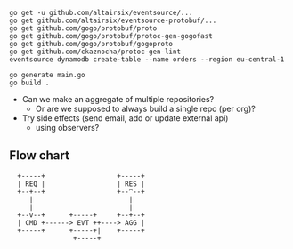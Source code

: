 ```
go get -u github.com/altairsix/eventsource/...
go get github.com/altairsix/eventsource-protobuf/...
go get github.com/gogo/protobuf/proto
go get github.com/gogo/protobuf/protoc-gen-gogofast
go get github.com/gogo/protobuf/gogoproto
go get github.com/ckaznocha/protoc-gen-lint
eventsource dynamodb create-table --name orders --region eu-central-1

go generate main.go
go build .
```

* Can we make an aggregate of multiple repositories?
  * Or are we supposed to always build a single repo (per org)?
* Try side effects (send email, add or update external api)
  * using observers?

## Flow chart

```
  +-----+                  +-----+
  | REQ |                  | RES |
  +--+--+                  +--^--+
     |                        |
     |                        |
  +--v--+      +-----+     +--+--+
  | CMD +------> EVT ++----> AGG |
  +-----+      +-----+|    +-----+
                +-----+
```
